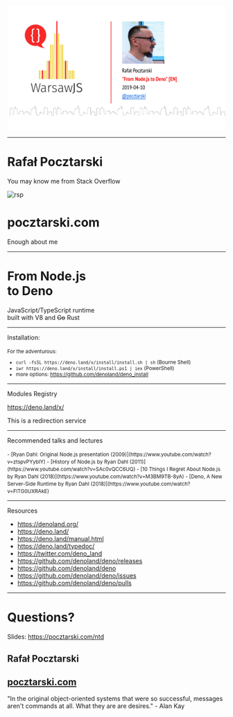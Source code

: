 ![From Node.js to Deno](title.png)

---

# Rafał Pocztarski

You may know me from Stack Overflow

![rsp](https://stackexchange.com/users/flair/303952.png)

# pocztarski.com

Enough about me

---

# From Node.js<br>to Deno

JavaScript/TypeScript runtime<br>
built with V8 and ~~Go~~ Rust

---

Installation:

<small>
For the adventurous:

- `curl -fsSL https://deno.land/x/install/install.sh | sh` (Bourne Shell)
- `iwr https://deno.land/x/install/install.ps1 | iex` (PowerShell)
- more options: https://github.com/denoland/deno_install

</small>

---

Modules Registry

https://deno.land/x/

This is a redirection service

---

Recommended talks and lectures

<small>
- [Ryan Dahl: Original Node.js presentation (2009)](https://www.youtube.com/watch?v=ztspvPYybIY)
- [History of Node.js by Ryan Dahl (2011)](https://www.youtube.com/watch?v=SAc0vQCC6UQ)
- [10 Things I Regret About Node.js by Ryan Dahl (2018)](https://www.youtube.com/watch?v=M3BM9TB-8yA)
- [Deno, A New Server-Side Runtime by Ryan Dahl (2018)](https://www.youtube.com/watch?v=FlTG0UXRAkE)

</small>

---

Resources

- https://denoland.org/
- https://deno.land/
- https://deno.land/manual.html
- https://deno.land/typedoc/
- https://twitter.com/deno_land
- https://github.com/denoland/deno/releases
- https://github.com/denoland/deno
- https://github.com/denoland/deno/issues
- https://github.com/denoland/deno/pulls

---

# Questions?

Slides: https://pocztarski.com/ntd

## Rafał Pocztarski

## [pocztarski.com](https://pocztarski.com)

"In the original object-oriented systems that were so successful,
messages aren't commands at all. What they are are desires." - Alan Kay
